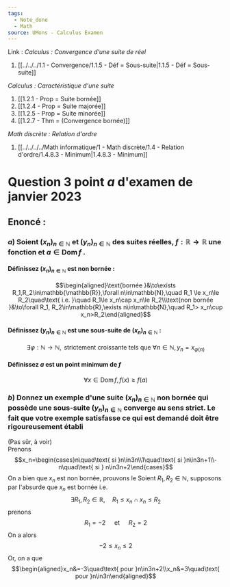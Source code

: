 ```yaml
---
tags:
  - Note_done
  - Math
source: UMons - Calculus Examen
---
```


Link :
_Calculus : Convergence d’une suite de réel_
1. [[../../../1.1 - Convergence/1.1.5 - Déf = Sous-suite|1.1.5 - Déf = Sous-suite]]

_Calculus : Caractéristique d'une suite_
1. [[1.2.1 - Prop = Suite bornée]]
2. [[1.2.4 - Prop = Suite majorée]]
3. [[1.2.5 - Prop = Suite minorée]]
4. [[1.2.7 - Thm = (Convergence bornée)]]

_Math discrète : Relation d'ordre_
1. [[../../../../Math informatique/1 - Math discrète/1.4 - Relation d'ordre/1.4.8.3 - Minimum|1.4.8.3 - Minimum]]
# Question 3 point $a$ d'examen de janvier 2023
## Enoncé :
### $a$) Soient $(x_n)_{n∈\mathbb{N}}$ et $(y_n)_{n∈\mathbb{N}}$ des suites réelles, $f : \mathbb{R} → \mathbb{R}$ une fonction et $a ∈ \operatorname{Dom} f$ . 
#### Définissez $(x_n)_{n∈\mathbb{N}}$ est non bornée : 
$$\begin{aligned}\text{bornée }&\to\exists R_1,R_2\in\mathbb{\mathbb{R}},\forall n\in\mathbb{N},\quad R_1 \le x_n\le R_2\quad\text{ i.e. }\quad R_1\le x_n\cap x_n\le R_2\\\text{non bornée }&\to\forall R_1, R_2\in\mathbb{R},\exists n\in\mathbb{N},\quad R_1>  x_n\cup x_n>R_2\end{aligned}$$
#### Définissez $(y_n)_{n∈\mathbb{N}}$ est une sous-suite de $(x_n)_{n∈\mathbb{N}}$ :
$$\exists\varphi:\mathbb{N}\to\mathbb{N}, \text{ strictement croissante  tels que }\forall n\in\mathbb{N}, y_n=x_{\varphi(n)}$$
#### Définissez $a$ est un point minimum de $f$
$$\forall x\in\operatorname{Dom}f, f(x)\ge f(a)$$
### $b)$ Donnez un exemple d'une suite $(x_n)_{n\in\mathbb{N}}$ non bornée qui possède une sous-suite $(y_n)_{n\in\mathbb{N}}$ converge au sens strict. Le fait que votre exemple satisfasse ce qui est demandé doit être rigoureusement établi
(Pas sûr, à voir)
\
Prenons $$x_n=\begin{cases}n\quad\text{ si }n\in3n\\1\quad\text{ si }n\in3n+1\\-n\quad\text{ si } n\in3n+2\end{cases}$$ On a bien que $x_n$ est non bornée, prouvons le
Soient $R_1,R_2\in\mathbb{N}$, supposons par l'absurde que $x_n$ est bornée i.e. $$\exists R_1,R_2\in\mathbb{R},\quad R_1\le x_n\cap x_n\le R_2$$ prenons $$R_1=-2\quad\text{ et }\quad R_2=2$$ On a alors $$-2\le x_n\le 2$$ Or, on a que $$\begin{aligned}x_n&=-3\quad\text{ pour }n\in3n+2\\x_n&=3\quad\text{ pour }n\in3n\end{aligned}$$